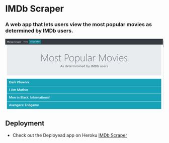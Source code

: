# IMDb Scraper
### A web app that lets users view the most popular movies as determined by IMDb users.

![](public/assets/img/scraping.png)

## Deployment
* Check out the Deployead app on Heroku
[IMDb Scraper](https://imdbscraper.herokuapp.com/movies)
